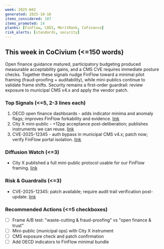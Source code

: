 ```yaml
---
week: 2025-W42
generated: 2025-10-16
items_considered: 187
items_promoted: 14
planks: [FinFlow, CADI, MeritRank, CoFinance]
risk_alerts: [standards, security]
---
```


## This week in CoCivium (<=150 words)
Open finance guidance matured, participatory budgeting produced measurable acceptability gains, and a CMS CVE requires immediate posture checks.
Together these signals nudge FinFlow toward a minimal pilot framing (fraud-proofing + auditability), while mini-publics continue to validate frame shifts.
Security remains a first-order guardrail: review exposure to municipal CMS v4.x and apply the vendor patch.

### Top Signals (<=5, 2-3 lines each)
1) OECD open finance dashboards - adds indicator minima and anomaly flags; improves FinFlow forkability and evidence. [link](https://www.oecd.org/gov/open-government/open-finance-dashboards-2025.htm)
2) City X mini-public - +12pp acceptance post-deliberation; publishes instruments we can reuse. [link](https://example.org/cityx/pb-report-2025)
3) CVE-2025-12345 - auth bypass in municipal CMS v4.x; patch now; verify FinFlow portal isolation. [link](https://nvd.nist.gov/vuln/detail/CVE-2025-12345)

### Diffusion Watch (<=3)
- City X published a full mini-public protocol usable for our FinFlow framing. [link](https://example.org/cityx/pb-report-2025)

### Risk & Guardrails (<=3)
- CVE-2025-12345: patch available; require audit trail verification post-update. [link](https://nvd.nist.gov/vuln/detail/CVE-2025-12345)

### Recommended Actions (<=5 checkboxes)
- [ ] Frame A/B test: "waste-cutting & fraud-proofing" vs "open finance & trust"
- [ ] Mini-public (municipal ops) with City X instrument
- [ ] CMS exposure check and patch confirmation
- [ ] Add OECD indicators to FinFlow minimal bundle
